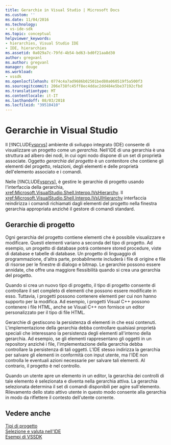```yaml
---
title: Gerarchie in Visual Studio | Microsoft Docs
ms.custom: ''
ms.date: 11/04/2016
ms.technology:
- vs-ide-sdk
ms.topic: conceptual
helpviewer_keywords:
- hierarchies, Visual Studio IDE
- IDE, hierarchies
ms.assetid: 0a029a7c-79fd-4b54-bd63-bd0f21aa8d30
author: gregvanl
ms.author: gregvanl
manager: douge
ms.workload:
- vssdk
ms.openlocfilehash: 0774c4a7ad9686b02501bed80a060519f5a500f3
ms.sourcegitcommit: 206e738fc45ff8ec4ddac2dd484e5be37192cfbd
ms.translationtype: MT
ms.contentlocale: it-IT
ms.lasthandoff: 08/03/2018
ms.locfileid: "39510410"
---
```

# <a name="hierarchies-in-visual-studio"></a>Gerarchie in Visual Studio
Il [!INCLUDE[vsprvs](../../code-quality/includes/vsprvs_md.md)] ambiente di sviluppo integrato (IDE) consente di visualizzare un progetto come un *gerarchia*. Nell'IDE di una gerarchia è una struttura ad albero dei nodi, in cui ogni nodo dispone di un set di proprietà associate. Oggetto *gerarchia del progetto* è un contenitore che contiene gli elementi del progetto, relazioni, degli elementi e delle proprietà dell'elemento associato e i comandi.  
  
 Nelle [!INCLUDE[vsprvs](../../code-quality/includes/vsprvs_md.md)], è gestire le gerarchie di progetto usando l'interfaccia della gerarchia, <xref:Microsoft.VisualStudio.Shell.Interop.IVsHierarchy>. Il <xref:Microsoft.VisualStudio.Shell.Interop.IVsUIHierarchy> interfaccia reindirizza i comandi richiamati dagli elementi del progetto nella finestra gerarchia appropriata anziché il gestore di comandi standard.  
  
## <a name="project-hierarchies"></a>Gerarchie di progetto  
 Ogni gerarchia del progetto contiene elementi che è possibile visualizzare e modificare. Questi elementi variano a seconda del tipo di progetto. Ad esempio, un progetto di database potrà contenere stored procedure, viste di database e tabelle di database. Un progetto di linguaggio di programmazione, d'altra parte, probabilmente includerà i file di origine e file di risorse per le finestre di dialogo e bitmap. Le gerarchie possono essere annidate, che offre una maggiore flessibilità quando si crea una gerarchia del progetto.  
  
 Quando si crea un nuovo tipo di progetto, il tipo di progetto consente di controllare il set completo di elementi che possono essere modificate in esso. Tuttavia, i progetti possono contenere elementi per cui non hanno supporto per la modifica. Ad esempio, i progetti Visual C++ possono contenere i file HTML, anche se Visual C++ non fornisce un editor personalizzato per il tipo di file HTML.  
  
 Gerarchie di gestiscono la persistenza di elementi in che essi contenuti. L'implementazione della gerarchia debba controllare qualsiasi proprietà speciali che interessano la persistenza degli elementi all'interno della gerarchia. Ad esempio, se gli elementi rappresentano gli oggetti in un repository anziché i file, l'implementazione della gerarchia debba controllare la persistenza di tali oggetti. L'IDE stesso indirizza la gerarchia per salvare gli elementi in conformità con input utente, ma l'IDE non controlla le eventuali azioni necessarie per salvare tali elementi. Al contrario, il progetto è nel controllo.  
  
 Quando un utente apre un elemento in un editor, la gerarchia dei controlli di tale elemento è selezionata e diventa nella gerarchia attiva. La gerarchia selezionata determina il set di comandi disponibili per agire sull'elemento. Rilevamento dello stato attivo utente in questo modo consente alla gerarchia in modo da riflettere il contesto dell'utente corrente.  
  
## <a name="see-also"></a>Vedere anche  
 [Tipi di progetto](../../extensibility/internals/project-types.md)   
 [Selezione e valuta nell'IDE](../../extensibility/internals/selection-and-currency-in-the-ide.md)   
 [Esempi di VSSDK](http://aka.ms/vs2015sdksamples)